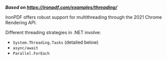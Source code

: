 ***Based on <https://ironpdf.com/examples/threading/>***

IronPDF offers robust support for multithreading through the 2021 Chrome Rendering API.

Different threading strategies in .NET involve:

- `System.Threading.Tasks` (detailed below)
- `async/await`
- `Parallel.ForEach`